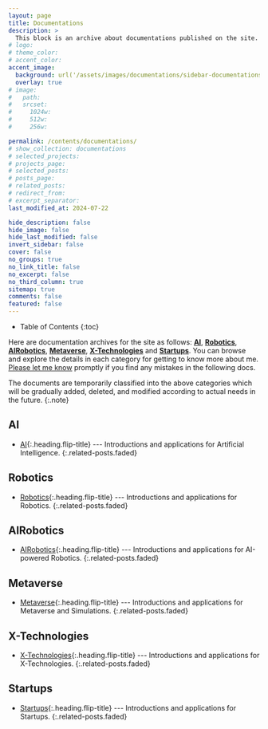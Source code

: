 ```yaml
---
layout: page
title: Documentations
description: >
  This block is an archive about documentations published on the site.
# logo:
# theme_color:
# accent_color:
accent_image:
  background: url('/assets/images/documentations/sidebar-documentations.jpg') center/cover
  overlay: true
# image:
#   path:
#   srcset:
#     1024w:
#     512w:
#     256w:

permalink: /contents/documentations/
# show_collection: documentations
# selected_projects:
# projects_page:
# selected_posts:
# posts_page:
# related_posts:
# redirect_from:
# excerpt_separator:
last_modified_at: 2024-07-22

hide_description: false
hide_image: false
hide_last_modified: false
invert_sidebar: false
cover: false
no_groups: true
no_link_title: false
no_excerpt: false
no_third_column: true
sitemap: true
comments: false
featured: false
---
```


- Table of Contents
{:toc}

Here are documentation archives for the site as follows: **[AI]**, **[Robotics]**, **[AIRobotics]**, **[Metaverse]**, **[X-Technologies]** and **[Startups]**. You can browse and explore the details in each category for getting to know more about me. [Please let me know](mailto:jade.cong@qq.com) promptly if you find any mistakes in the following docs.

The documents are temporarily classified into the above categories which will be gradually added, deleted, and modified according to actual needs in the future.
{:.note}

## AI

* [AI]{:.heading.flip-title} --- Introductions and applications for Artificial Intelligence.
{:.related-posts.faded}

## Robotics

* [Robotics]{:.heading.flip-title} --- Introductions and applications for Robotics.
{:.related-posts.faded}

## AIRobotics

* [AIRobotics]{:.heading.flip-title} --- Introductions and applications for AI-powered Robotics.
{:.related-posts.faded}

## Metaverse

* [Metaverse]{:.heading.flip-title} --- Introductions and applications for Metaverse and Simulations.
{:.related-posts.faded}

## X-Technologies

* [X-Technologies]{:.heading.flip-title} --- Introductions and applications for X-Technologies.
{:.related-posts.faded}

## Startups

* [Startups]{:.heading.flip-title} --- Introductions and applications for Startups.
{:.related-posts.faded}

[AI]: AI.md
[Robotics]: Robotics.md
[AIRobotics]: AIRobotics.md
[Metaverse]: Metaverse.md
[X-Technologies]: X-Technologies.md
[Startups]: Startups.md
